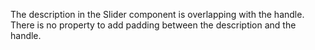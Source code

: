The description in the Slider component is overlapping with the handle. There is no property to add padding between the description and the handle.
